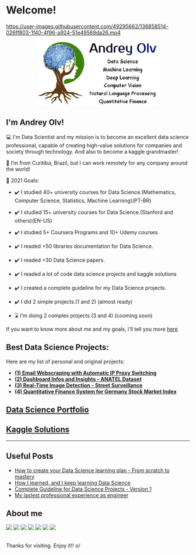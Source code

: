 # Welcome!

https://user-images.githubusercontent.com/49295662/136858514-026ff803-1f40-4f96-a924-51e49569da26.mp4

<p align="center">
<img src="/img/logofull3.jpg">
</p>

## I'm Andrey Olv!
:computer: I'm Data Scientist and my mission is to become an excellent data science professional, capable of creating high-value solutions for companies and society through technology. And also to become a kaggle grandmaster!

:house_with_garden: I’m from Curitiba, Brazil, but I can work remotely for any company around the world!

:dart: 2021 Goals:

* :heavy_check_mark: I studied 40+ university courses for Data Science.(Mathematics, Computer Science, Statistics, Machine Learning)(PT-BR)

* :heavy_check_mark: I studied 15+ university courses for Data Science.(Stanford and others)(EN-US)

* :heavy_check_mark: I studied 5+ Coursera Programs and 10+ Udemy courses.

* :heavy_check_mark: I readed +50 libraries documentation for Data Science.

* :heavy_check_mark: I readed +30 Data Science papers.

* :heavy_check_mark: I readed a lot of code data science projects and kaggle solutions

* :heavy_check_mark: I created a complete guideline for my Data Science projects.

* :heavy_check_mark: I did 2 simple projects.(1 and 2) (almost ready)

* ⌛ I'm doing 2 complex projects.(3 and 4) (cooming soon)

If you want to know more about me and my goals, i'll tell you more [here](https://andreyolv.github.io/#more)

## Best Data Science Projects:
Here are my list of personal and original projects:
* [**(1) Email Webscraping with Automatic IP Proxy Switching**]()
* [**(2) Dashboard Infos and Insights - ANATEL Dataset**]()
* [**(3) Real-Time Image Detection - Street Surveillance**]()
* [**(4) Quantitative Finance System for Germany Stock Market Index**]()

## [Data Science Portfolio](https://github.com/andreyolv/portfolio)
## [Kaggle Solutions](https://github.com/andreyolv/kaggle)

---
## Useful Posts
<!-- BLOG-POST-LIST:START -->
* [How to create your Data Science learning plan - From scratch to mastery]()
* [How I learned, and I keep learning Data Science](https://github.com/andreyolv/learning)
* [Complete Guideline for Data Science Projects - Version 1]()
* [My lastest professional experience as engineer](https://andreyolv.github.io/#experience) 

<!-- BLOG-POST-LIST:END -->

## About me
<div>
<a href="https://www.linkedin.com/in/andreyolv/"><img src="https://img.shields.io/badge/-LinkedIn-%230077B5?style=for-the-badge&logo=linkedin&logoColor=white"></a> 
<a href="https://www.kaggle.com/andreyolv"><img src="https://img.shields.io/badge/Kaggle-20BEFF?style=for-the-badge&logo=Kaggle&logoColor=white"></a>
<a href="https://github.com/andreyolv"><img src="https://img.shields.io/badge/GitHub-100000?style=for-the-badge&logo=github&logoColor=white"></a>
<a href="https://www.upwork.com/freelancers/~01714fec929b2ee91f?viewMode=1"><img src="https://img.shields.io/badge/UpWork-6FDA44?style=for-the-badge&logo=Upwork&logoColor=white"></a>
<a href="https://andreyolv.github.io/"><img src="https://img.shields.io/badge/website-000000?style=for-the-badge&logo=About.me&logoColor=white"></a>
<a href="https://andreyolv.medium.com/"><img src="https://img.shields.io/badge/Medium-12100E?style=for-the-badge&logo=medium&logoColor=white"></a>
<a href="https://www.youtube.com/channel/UCECtmPR-VkdFjyTJPakPtlw"><img src="https://img.shields.io/badge/YouTube-FF0000?style=for-the-badge&logo=youtube&logoColor=white"></a> 

  
</div>
<br />

Thanks for visiting.
Enjoy it!! o/
